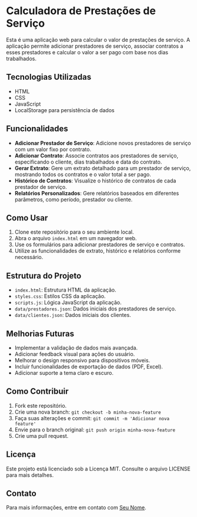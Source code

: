 
# Calculadora de Prestações de Serviço

Esta é uma aplicação web para calcular o valor de prestações de serviço. A aplicação permite adicionar prestadores de serviço, associar contratos a esses prestadores e calcular o valor a ser pago com base nos dias trabalhados.

## Tecnologias Utilizadas

- HTML
- CSS
- JavaScript
- LocalStorage para persistência de dados

## Funcionalidades

- **Adicionar Prestador de Serviço**: Adicione novos prestadores de serviço com um valor fixo por contrato.
- **Adicionar Contrato**: Associe contratos aos prestadores de serviço, especificando o cliente, dias trabalhados e data do contrato.
- **Gerar Extrato**: Gere um extrato detalhado para um prestador de serviço, mostrando todos os contratos e o valor total a ser pago.
- **Histórico de Contratos**: Visualize o histórico de contratos de cada prestador de serviço.
- **Relatórios Personalizados**: Gere relatórios baseados em diferentes parâmetros, como período, prestador ou cliente.

## Como Usar

1. Clone este repositório para o seu ambiente local.
2. Abra o arquivo `index.html` em um navegador web.
3. Use os formulários para adicionar prestadores de serviço e contratos.
4. Utilize as funcionalidades de extrato, histórico e relatórios conforme necessário.

## Estrutura do Projeto

- `index.html`: Estrutura HTML da aplicação.
- `styles.css`: Estilos CSS da aplicação.
- `scripts.js`: Lógica JavaScript da aplicação.
- `data/prestadores.json`: Dados iniciais dos prestadores de serviço.
- `data/clientes.json`: Dados iniciais dos clientes.

## Melhorias Futuras

- Implementar a validação de dados mais avançada.
- Adicionar feedback visual para ações do usuário.
- Melhorar o design responsivo para dispositivos móveis.
- Incluir funcionalidades de exportação de dados (PDF, Excel).
- Adicionar suporte a tema claro e escuro.

## Como Contribuir

1. Fork este repositório.
2. Crie uma nova branch: `git checkout -b minha-nova-feature`
3. Faça suas alterações e commit: `git commit -m 'Adicionar nova feature'`
4. Envie para o branch original: `git push origin minha-nova-feature`
5. Crie uma pull request.

## Licença

Este projeto está licenciado sob a Licença MIT. Consulte o arquivo LICENSE para mais detalhes.

## Contato

Para mais informações, entre em contato com [Seu Nome](mailto:seuemail@example.com).

